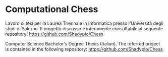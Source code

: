 # Computational Chess

Lavoro di tesi per la Laurea Triennale in Informatica presso l'Università degli studi di Salerno.
Il progetto discusso è interamente consultabile al seguente repository: 
https://github.com/Shadypio/Chess


Computer Science Bachelor's Degree Thesis (Italian).
The referred project is contained in the following repository: https://github.com/Shadypio/Chess
